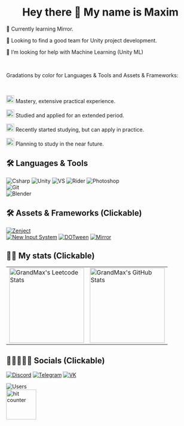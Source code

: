 <h1 align="center"> Hey there 👋 My name is Maxim</h1>

🌱 Currently learning Mirror.

👯 Looking to find a good team for Unity project development.

🤝 I’m looking for help with Machine Learning (Unity ML)

<br />

Gradations by color for Languages & Tools and Assets & Frameworks:

<br />

<img src="https://img.shields.io/badge/Gold-gold?style=for-the-badge" height="21">  Mastery, extensive practical experience.

<img src="https://img.shields.io/badge/Purple-purple?style=for-the-badge" height="21"> Studied and applied for an extended period.

<img src="https://img.shields.io/badge/Blue-blue?style=for-the-badge" height="21">  Recently started studying, but can apply in practice.

<img src="https://img.shields.io/badge/Gray-gray?style=for-the-badge" height="21">  Planning to study in the near future.

## 🛠 Languages & Tools

  
![Csharp](https://img.shields.io/badge/Csharp-purple?style=for-the-badge&logo=csharp&logoColor=white)
![Unity](https://img.shields.io/badge/Unity-purple?style=for-the-badge&logo=unity&logoColor=white)
![VS](https://img.shields.io/badge/Visual_Studio-purple?style=for-the-badge&logo=visualStudio&logoColor=white)
![Rider](https://img.shields.io/badge/-Rider-purple?style=for-the-badge&logo=rider&logoColor=white)
![Photoshop](https://img.shields.io/badge/Photoshop-purple?style=for-the-badge&logo=adobe&logoColor=white)
<br />
![Git](https://img.shields.io/badge/Git-blue?style=for-the-badge&logo=git&logoColor=white)
<br />
![Blender](https://img.shields.io/badge/-Blender-gray?style=for-the-badge&logo=blender&logoColor=white)

  
## 🛠 Assets & Frameworks (Clickable)

[![Zenject](https://img.shields.io/badge/-Zenject-purple?style=for-the-badge&logo=unity&logoColor=white)](https://github.com/modesttree/Zenject)
<br />
[![New Input System](https://img.shields.io/badge/-New_Input_System-blue?style=for-the-badge&logo=unity&logoColor=white)](https://cadacreate.medium.com/getting-started-new-input-system-in-unity-c5a726937f53)
[![DOTween](https://img.shields.io/badge/DOTween-blue?style=for-the-badge&logo=unity&logoColor=white)](https://assetstore.unity.com/packages/tools/animation/dotween-hotween-v2-27676)
[![Mirror](https://img.shields.io/badge/Mirror-blue?style=for-the-badge&logo=unity&logoColor=white)](https://github.com/MirrorNetworking/Mirror)
<br />
<!--[![Mirror](https://img.shields.io/badge/Mirror-gray?style=for-the-badge&logo=unity&logoColor=white)](https://github.com/MirrorNetworking/Mirror) -->


## 🐱‍👤 My stats (Clickable)

<table>
    <td>
      <a href="https://leetcode.com/XGrandMaxX">
        <img height="200" src="https://leetcard.jacoblin.cool/XGrandMaxX?theme=dark&font=Ubuntu&cache=14400&ext=contest&sheets=https://gist.githubusercontent.com/RedHeadphone/5e715e284c89cace8f5fa09f7fb930b8/raw/ec0be570f114124b1a2156a660d67baa0ab5639d/leetcode_stats_card.css" alt="GrandMax's Leetcode Stats"/>
         </a>
    </td>
    <td>
      <a href="https://github.com/XGrandMaxX">
      <img height="200" src="https://github-readme-stats.vercel.app/api?username=XGrandMaxX&count_private=false&theme=dracula&show_icons=true" alt="GrandMax's GitHub Stats"/>
         </a>
    </td>
</table>


  
## 👩🏼‍🤝‍🧑🏻 Socials (Clickable)

  
[![Discord](https://img.shields.io/badge/-Discord-black?style=for-the-badge&logo=discord&logoColor=ACEEB)](https://discord.gg/8hnWNcMWft)
[![Telegram](https://img.shields.io/badge/-Telegram-black?style=for-the-badge&logo=telegram&logoColor=ACEEB)](https://t.me/XMaxX24)
[![VK](https://img.shields.io/badge/-Vk-black?style=for-the-badge&logo=vk&logoColor=4285B4)](https://vk.com/m.alexeev00)

![Users](https://komarev.com/ghpvc/?username=GrandMax&color=red)
<br />
<img src="https://hits.dwyl.com/GrandMax/GrandMax.svg?style=flat" alt="hit counter" width="80px" />
